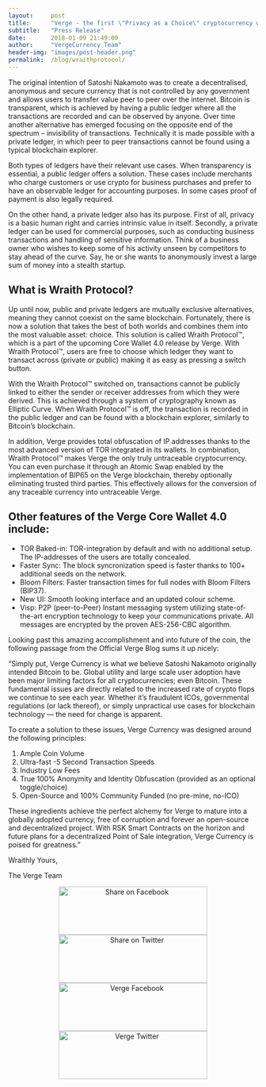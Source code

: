 ```yaml
---
layout:     post
title:      "Verge - the first \"Privacy as a Choice\" cryptocurrency with Wraith Protocol"
subtitle:   "Press Release"
date:       2018-01-09 21:49:00
author:     "VergeCurrency Team"
header-img: "images/post-header.png"
permalink:  /blog/wraithprotocol/
---
```



The original intention of Satoshi Nakamoto was to create a decentralised, anonymous and secure currency that is not controlled by any government and allows users to transfer value
peer to peer over the internet. Bitcoin is transparent, which is achieved by having a public ledger where all the transactions are recorded and can be observed by anyone. Over time another
alternative has emerged focusing on the opposite end of the spectrum – invisibility of transactions. Technically it is made possible with a private ledger, in which peer to peer
transactions cannot be found using a typical blockchain explorer.

Both types of ledgers have their relevant use cases. When transparency is essential, a public ledger offers a solution. These cases include merchants who charge customers or use crypto
for business purchases and prefer to have an observable ledger for accounting purposes. In some cases proof of payment is also legally required.

On the other hand, a private ledger also has its purpose. First of all, privacy is a basic human right and carries intrinsic value in itself. Secondly, a private ledger can be used for commercial
purposes, such as conducting business transactions and handling of sensitive information. Think of a business owner who wishes to keep some of his activity unseen by competitors to stay ahead of the curve. Say, he or she wants to anonymously invest a large sum of money into a stealth startup.  


What is Wraith Protocol?
----------------------------

Up until now, public and private ledgers are mutually exclusive alternatives, meaning they cannot coexist on the same blockchain. Fortunately, there is now a solution that takes the best
of both worlds and combines them into the most valuable asset: choice. This solution is called Wraith Protocol™, which is a part of the upcoming Core Wallet 4.0 release by Verge. With
Wraith Protocol™, users are free to choose which ledger they want to transact across (private or public) making it as easy as pressing a switch button.

With the Wraith Protocol™ switched on, transactions cannot be publicly linked to either the sender or receiver addresses from which they were derived. This is achieved through a system
of cryptography known as Elliptic Curve. When Wraith Protocol™ is off, the transaction is recorded in the public ledger and can be found with a blockchain explorer, similarly to Bitcoin’s
blockchain.

In addition, Verge provides total obfuscation of IP addresses thanks to the most advanced version of TOR integrated in its wallets. In combination, Wraith Protocol™ makes Verge the only truly untraceable cryptocurrency. You can even purchase it through an Atomic Swap enabled by the implementation of BIP65 on the Verge blockchain, thereby optionally eliminating trusted
third parties. This effectively allows for the conversion of any traceable currency into untraceable Verge.


Other features of the Verge Core Wallet 4.0 include:
--------------------

* TOR Baked-in: TOR-integration by default and with no additional setup. The IP-addresses of the users are totally concealed.
* Faster Sync: The block syncronization speed is faster thanks to 100+ additional seeds on the network.
* Bloom Filters: Faster transaction times for full nodes with Bloom Filters (BIP37).
* New UI: Smooth looking interface and an updated colour scheme.
* Visp: P2P (peer-to-Peer) Instant messaging system utilizing state-of-the-art encryption technology to keep your communications private. All messages are encrypted by the proven AES-256-CBC algorithm.


Looking past this amazing accomplishment and into future of the coin, the following passage from the Official Verge Blog sums it up nicely:

“Simply put, Verge Currency is what we believe Satoshi Nakamoto originally intended Bitcoin to be.  Global utility and large scale user adoption have been major limiting factors for all
cryptocurrencies; even Bitcoin. These fundamental issues are directly related to the increased rate of crypto flops we continue to see each year. Whether it’s fraudulent ICOs, governmental
regulations (or lack thereof), or simply unpractical use cases for blockchain technology — the need for change is apparent.

To create a solution to these issues, Verge Currency was designed around the following principles:

1. Ample Coin Volume
2. Ultra-fast -5 Second Transaction Speeds
3. Industry Low Fees
4. True 100% Anonymity and Identity Obfuscation (provided as an optional toggle/choice)
5. Open-Source and 100% Community Funded (no pre-mine, no-ICO)

These ingredients achieve the perfect alchemy for Verge to mature into a globally adopted currency, free of corruption and forever an open-source and decentralized project. With RSK
Smart Contracts on the horizon and future plans for a decentralized Point of Sale integration, Verge Currency is poised for greatness.”


Wraithly Yours,

The Verge Team

<center>
<a href="https://www.facebook.com/sharer/sharer.php?u=https://vergecurrency.com/blog/wraithprotocol/"><img border="0" style="width: 100%; height: 100%; max-width:300px; max-height:97px" alt="Share on Facebook" src="//i.imgur.com/SY8iIIo.png"></a>
<a href="https://twitter.com/home?status=Verge%20-%20the%20first%20%22Privacy%20as%20a%20Choice%22%20cryptocurrency%20with%20Wraith%20Protocol%20https://vergecurrency.com/blog/wraithprotocol/%0A%23VergeNews%20%23XVG%20%23privacy%20%23crypto%20%23vergecurrency%20%23Press%20%23Release%20%23wraithprotocol%20%23cryptocurrency%20%23altcoins"><img border="0" style="width: 100%; height: 100%; max-width:300px; max-height:97px" alt="Share on Twitter" src="//i.imgur.com/GaU3g0i.png"></a>
<br>
<a href="https://www.facebook.com/VERGEcurrency/"><img border="0" style="width: 100%; height: 100%; max-width:300px; max-height:97px" alt="Verge Facebook" src="//i.imgur.com/GUcvbwS.png"></a>
<a href="https://twitter.com/vergecurrency"><img border="0" style="width: 100%; height: 100%; max-width:300px; max-height:97px" alt="Verge Twitter" src="//i.imgur.com/XIYm5p4.png"></a>
</center>
